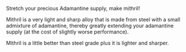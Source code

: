 
Stretch your precious Adamantine supply, make mithril!

Mithril is a very light and sharp alloy that is made from steel with a small
admixture of adamantine, thereby greatly extending your adamantine supply
(at the cost of slightly worse performance). 

Mithril is a little better than steel grade plus it is lighter and sharper.
